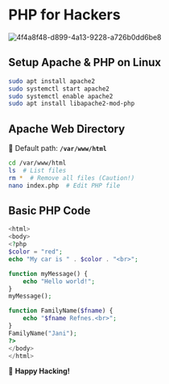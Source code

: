 # **PHP for Hackers**  
![4f4a8f48-d899-4a13-9228-a726b0dd6be8](https://github.com/user-attachments/assets/53b6cd9b-de1b-4dbc-abd8-7d480962882d)


## **Setup Apache & PHP on Linux**  

```bash
sudo apt install apache2  
sudo systemctl start apache2  
sudo systemctl enable apache2  
sudo apt install libapache2-mod-php  
```

## **Apache Web Directory**  

📂 Default path: **`/var/www/html`**  

```bash
cd /var/www/html  
ls  # List files  
rm *  # Remove all files (Caution!)  
nano index.php  # Edit PHP file  
```

## **Basic PHP Code**  

```php
<html>
<body>
<?php 
$color = "red"; 
echo "My car is " . $color . "<br>";

function myMessage() {
    echo "Hello world!";
}
myMessage();

function FamilyName($fname) {
    echo "$fname Refnes.<br>";
}
FamilyName("Jani");
?>
</body>
</html>
```

🚀 **Happy Hacking!**
